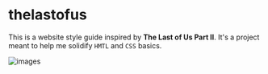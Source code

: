 # thelastofus
This is a website style guide inspired by **The Last of Us Part II**. It's a project meant to help me solidify `HMTL` and `CSS` basics.

![images](https://github.com/phoebewoofter/thelastofus/assets/142530484/03dae40d-3a9f-408c-93ad-8867e17fb9b5)
